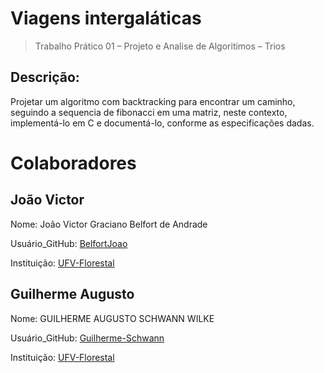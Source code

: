 # Viagens intergaláticas
> Trabalho Prático 01 – Projeto e Analise de Algoritimos – Trios
## Descrição:
Projetar um algoritmo com backtracking para encontrar um caminho, seguindo a sequencia de fibonacci em uma matriz, neste contexto, implementá-lo em C e documentá-lo, conforme as especificações dadas.

# Colaboradores
## João Victor
Nome: João Victor Graciano Belfort de Andrade

Usuário_GitHub: [BelfortJoao](https://github.com/BelfortJoao)

Instituição: [UFV-Florestal](https://www.novoscursos.ufv.br/graduacao/caf/ccp/www/)

##	Guilherme Augusto
Nome: GUILHERME AUGUSTO SCHWANN WILKE

Usuário_GitHub: [Guilherme-Schwann](https://github.com/Guilherme-Schwann)

Instituição: [UFV-Florestal](https://www.novoscursos.ufv.br/graduacao/caf/ccp/www/)
